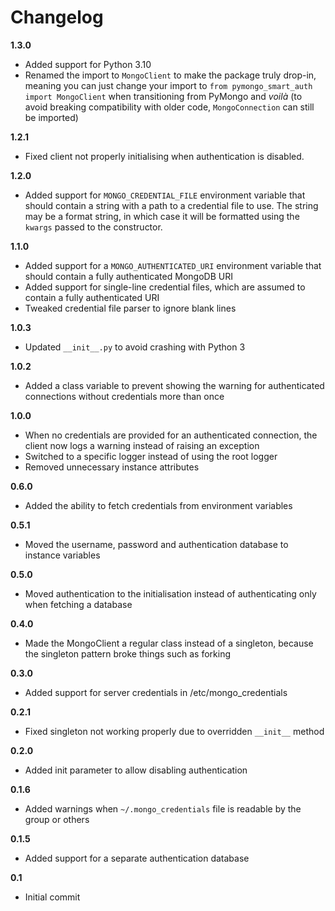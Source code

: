 Changelog
=========

**1.3.0**

* Added support for Python 3.10
* Renamed the import to `MongoClient` to make the package truly drop-in, meaning you can just change your import to `from pymongo_smart_auth import MongoClient` when transitioning from PyMongo and _voilà_ (to avoid breaking compatibility with older code, `MongoConnection` can still be imported)

**1.2.1**

* Fixed client not properly initialising when authentication is disabled.

**1.2.0**

* Added support for `MONGO_CREDENTIAL_FILE` environment variable that should contain a string with a path to a credential file to use. The string may be a format string, in which case it will be formatted using the `kwargs` passed to the constructor.

**1.1.0**

* Added support for a `MONGO_AUTHENTICATED_URI` environment variable that should contain a fully authenticated MongoDB URI
* Added support for single-line credential files, which are assumed to contain a fully authenticated URI
* Tweaked credential file parser to ignore blank lines

**1.0.3**

* Updated `__init__.py` to avoid crashing with Python 3

**1.0.2**

* Added a class variable to prevent showing the warning for authenticated connections without credentials more than once

**1.0.0**

* When no credentials are provided for an authenticated connection, the client now logs a warning instead of raising an exception
* Switched to a specific logger instead of using the root logger
* Removed unnecessary instance attributes

**0.6.0**

* Added the ability to fetch credentials from environment variables

**0.5.1**

* Moved the username, password and authentication database to instance variables

**0.5.0**

* Moved authentication to the initialisation instead of authenticating only when fetching a database

**0.4.0**

* Made the MongoClient a regular class instead of a singleton, because the singleton pattern broke things such as forking

**0.3.0**

* Added support for server credentials in /etc/mongo_credentials

**0.2.1**

* Fixed singleton not working properly due to overridden `__init__` method

**0.2.0**

* Added init parameter to allow disabling authentication

**0.1.6**

* Added warnings when `~/.mongo_credentials` file is readable by the group or others

**0.1.5**

* Added support for a separate authentication database

**0.1**

* Initial commit
